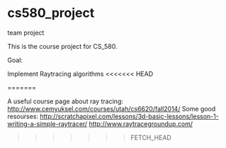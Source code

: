 cs580_project
=============

team project 

This is the course project for CS_580.

Goal: 

Implement Raytracing algorithms
<<<<<<< HEAD
  
=======

A useful course page about ray tracing: http://www.cemyuksel.com/courses/utah/cs6620/fall2014/
Some good resourses: 
http://scratchapixel.com/lessons/3d-basic-lessons/lesson-1-writing-a-simple-raytracer/
http://www.raytracegroundup.com/
>>>>>>> FETCH_HEAD
